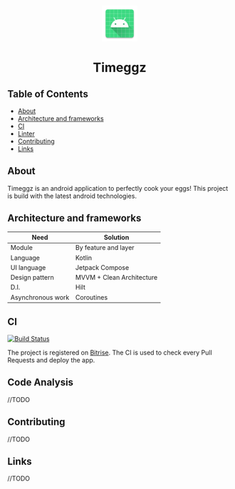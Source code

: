 <p align="center">
<img src="app/src/main/res/mipmap-xxxhdpi/ic_launcher.webp" alt="Timeggz Logo" width="80px" height="80px">
</p>
<h1 align="center">Timeggz</h1>

## Table of Contents
- [About](#about)
- [Architecture and frameworks](#architecture-and-frameworks)
- [CI](#ci)
- [Linter](#code-analysis)
- [Contributing](#contributing)
- [Links](#links)

## About

Timeggz is an android application to perfectly cook your eggs!
This project is build with the latest android technologies.

## Architecture and frameworks

| Need | Solution |
|--|--|
| Module | By feature and layer |
| Language | Kotlin |
| UI language | Jetpack Compose |
| Design pattern | MVVM + Clean Architecture |
| D.I. | Hilt |
| Asynchronous work | Coroutines |

## CI
[![Build Status](https://app.bitrise.io/app/4ee360a73d06b617/status.svg?token=W4ti2RvwMj433skK2s0YvQ&branch=main)](https://app.bitrise.io/app/4ee360a73d06b617)

The project is registered on [Bitrise](https://app.bitrise.io/app/4ee360a73d06b617#/builds "Bitrise"). The CI is used to check every Pull Requests and deploy the app.

## Code Analysis

//TODO

## Contributing

//TODO

## Links

//TODO
